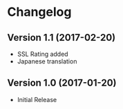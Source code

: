 # Changelog #

## Version 1.1 (2017-02-20) ##
- SSL Rating added
- Japanese translation

## Version 1.0 (2017-01-20) ##
- Initial Release
